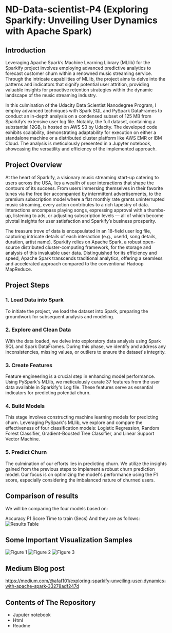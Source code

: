 # ND-Data-scientist-P4 (Exploring Sparkify: Unveiling User Dynamics with Apache Spark)

## Introduction
Leveraging Apache Spark’s Machine Learning Library (MLlib) for the Sparkify project involves employing advanced predictive analytics to forecast customer churn within a renowned music streaming service. Through the intricate capabilities of MLlib, the project aims to delve into the patterns and indicators that signify potential user attrition, providing valuable insights for proactive retention strategies within the dynamic landscape of the music streaming industry.

In this culmination of the Udacity Data Scientist Nanodegree Program, I employ advanced techniques with Spark SQL and PySpark DataFrames to conduct an in-depth analysis on a condensed subset of 125 MB from Sparkify’s extensive user log file. Notably, the full dataset, containing a substantial 12GB, is hosted on AWS S3 by Udacity. The developed code exhibits scalability, demonstrating adaptability for execution on either a standalone machine or a distributed cluster platform like AWS EMR or IBM Cloud. The analysis is meticulously presented in a Jupyter notebook, showcasing the versatility and efficiency of the implemented approach.


## Project Overview
At the heart of Sparkify, a visionary music streaming start-up catering to users across the USA, lies a wealth of user interactions that shape the contours of its success. From users immersing themselves in their favorite tunes via the free tier accompanied by intermittent advertisements, to the premium subscription model where a flat monthly rate grants uninterrupted music streaming, every action contributes to a rich tapestry of data. Interactions encompass playing songs, expressing approval with a thumbs-up, listening to ads, or adjusting subscription levels — all of which become pivotal insights for user satisfaction and Sparkify’s business prosperity.

The treasure trove of data is encapsulated in an 18-field user log file, capturing intricate details of each interaction (e.g., userId, song details, duration, artist name). Sparkify relies on Apache Spark, a robust open-source distributed cluster-computing framework, for the storage and analysis of this invaluable user data. Distinguished for its efficiency and speed, Apache Spark transcends traditional analytics, offering a seamless and accelerated approach compared to the conventional Hadoop MapReduce.


## Project Steps

### 1. Load Data into Spark
To initiate the project, we load the dataset into Spark, preparing the groundwork for subsequent analysis and modeling.

### 2. Explore and Clean Data
With the data loaded, we delve into exploratory data analysis using Spark SQL and Spark DataFrames. During this phase, we identify and address any inconsistencies, missing values, or outliers to ensure the dataset's integrity.

### 3. Create Features
Feature engineering is a crucial step in enhancing model performance. Using PySpark's MLlib, we meticulously curate 37 features from the user data available in Sparkify's Log file. These features serve as essential indicators for predicting potential churn.

### 4. Build Models
This stage involves constructing machine learning models for predicting churn. Leveraging PySpark's MLlib, we explore and compare the effectiveness of four classification models: Logistic Regression, Random Forest Classifier, Gradient-Boosted Tree Classifier, and Linear Support Vector Machine.

### 5. Predict Churn
The culmination of our efforts lies in predicting churn. We utilize the insights gained from the previous steps to implement a robust churn prediction model. Our focus is on optimizing the model's performance using the F1 score, especially considering the imbalanced nature of churned users.


## Comparison of results
We will be comparing the four models based on:

Accuracy
F1 Score
Time to train (Secs)
And they are as follows:
![Results Table](https://miro.medium.com/v2/resize:fit:640/format:webp/1*-a018cGE_cFFFotL0G5ZJQ.png)


## Some Important Visualization Samples
![Figure 1](https://miro.medium.com/v2/resize:fit:640/format:webp/1*KXUK9ecOUhGEywVaBDojRQ.png)
![Figure 2](https://miro.medium.com/v2/resize:fit:640/format:webp/1*lafXwqykTnjQDp5QxnifLQ.png)
![Figure 3](https://miro.medium.com/v2/resize:fit:640/format:webp/1*YwnW-2R8zc7k8DGZTyTrwA.png)


## Medium Blog post
https://medium.com/@afaf101/exploring-sparkify-unveiling-user-dynamics-with-apache-spark-33278adf247d

## Contents of The Repository
* Juputer notebook
* Html
* Readme   

